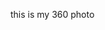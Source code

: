 this is my 360 photo

<script src="//360.vizor.io/scripts/embed.js" data-vizorurl="https://360.vizor.io/embed/v/8k99w" ></script>
